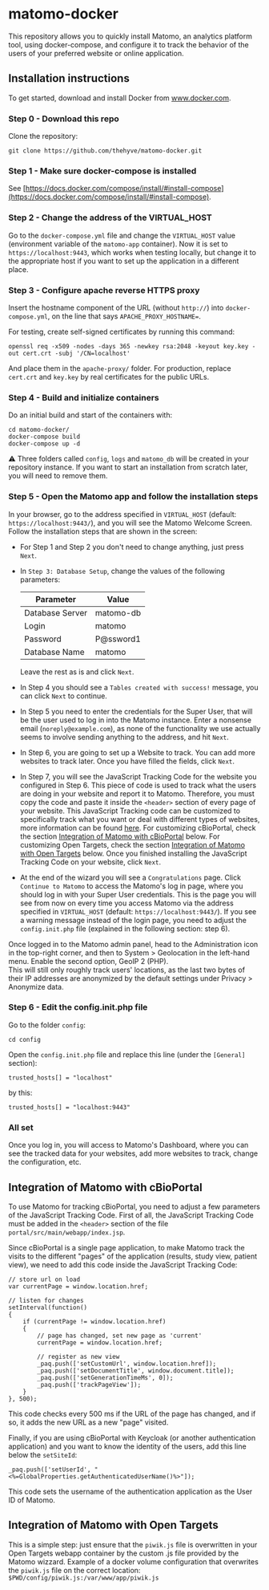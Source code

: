 # matomo-docker

This repository allows you to quickly install Matomo, an analytics platform tool, using docker-compose, and configure it to track the behavior of the users of your preferred website or online application.

## Installation instructions

To get started, download and install Docker from www.docker.com.

### Step 0 - Download this repo

Clone the repository:
```
git clone https://github.com/thehyve/matomo-docker.git
```

### Step 1 - Make sure docker-compose is installed

See [https://docs.docker.com/compose/install/#install-compose](https://docs.docker.com/compose/install/#install-compose).

### Step 2 - Change the address of the VIRTUAL_HOST

Go to the `docker-compose.yml` file and change the `VIRTUAL_HOST` value (environment variable of the `matomo-app` container). Now it is set to `https://localhost:9443`, which works when testing locally, but change it to the appropriate host if you want to set up the application in a different place.

### Step 3 - Configure apache reverse HTTPS proxy

Insert the hostname component of the URL (without `http://`) into `docker-compose.yml`, on the line that says `APACHE_PROXY_HOSTNAME=`.

For testing, create self-signed certificates by running this command:
```
openssl req -x509 -nodes -days 365 -newkey rsa:2048 -keyout key.key -out cert.crt -subj '/CN=localhost'
```

And place them in the `apache-proxy/` folder.
For production, replace `cert.crt` and `key.key` by real certificates for the public URLs.

### Step 4 - Build and initialize containers

Do an initial build and start of the containers with:
```
cd matomo-docker/
docker-compose build
docker-compose up -d
```

:warning: Three folders called `config`, `logs` and `matomo_db` will be created in your repository instance. If you want to start an installation from scratch later, you will need to remove them.

### Step 5 - Open the Matomo app and follow the installation steps

In your browser, go to the address specified in `VIRTUAL_HOST` (default: `https://localhost:9443/`), and you will see the Matomo Welcome Screen. Follow the installation steps that are shown in the screen:
- For Step 1 and Step 2 you don't need to change anything, just press `Next`.
- In `Step 3: Database Setup`, change the values of the following parameters:

    | Parameter | Value |
    | ----- | ----- |
    | Database Server | matomo-db |
    | Login | matomo |
    | Password | P@ssword1 |
    | Database Name | matomo |
    
  Leave the rest as is and click `Next`.
- In Step 4 you should see a `Tables created with success!` message, you can click `Next` to continue.
- In Step 5 you need to enter the credentials for the Super User,
  that will be the user used to log in into the Matomo instance.
  Enter a nonsense email (`noreply@example.com`),
  as none of the functionality we use actually seems to involve
  sending anything to the address,
  and hit `Next`.
- In Step 6, you are going to set up a Website to track. You can add more websites to track later. Once you have filled the fields, click `Next`.
- In Step 7, you will see the JavaScript Tracking Code for the website you configured in Step 6.
  This piece of code is used to track what the users are doing in your website and report it to Matomo.
  Therefore, you must copy the code and paste it inside the `<header>` section of every page of your website.
  This JavaScript Tracking code can be customized to specifically track what you want or deal with
  different types of websites, more information can be found [here](https://developer.matomo.org/guides/tracking-javascript-guide).
  For customizing cBioPortal, check the section [Integration of Matomo with cBioPortal](#integration-of-matomo-with-cbioportal) below.
  For customizing Open Targets, check the section [Integration of Matomo with Open Targets](#integration-of-matomo-with-open-targets)
  below. Once you finished installing the JavaScript Tracking Code on your website, click `Next`.
- At the end of the wizard you will see a `Congratulations` page. Click `Continue to Matomo` to access
  the Matomo's log in page, where you should log in with your Super User credentials. This is the page you will
  see from now on every time you access Matomo via the address specified in `VIRTUAL_HOST` (default: `https://localhost:9443/`).
  If you see a warning message instead of the login page, you need to adjust the `config.init.php` file (explained in the following section: step 6).

Once logged in to the Matomo admin panel,
head to the Administration icon in the top-right corner,
and then to System > Geolocation in the left-hand menu.
Enable the second option, GeoIP 2 (PHP).  
This will still only roughly track users' locations,
as the last two bytes of their IP addresses are anonymized
by the default settings under Privacy > Anonymize data.

### Step 6 - Edit the config.init.php file
Go to the folder `config`:
```
cd config
```

Open the `config.init.php` file and replace this line (under the `[General]` section):
```
trusted_hosts[] = "localhost"
```

by this:
```
trusted_hosts[] = "localhost:9443"
```

### All set
Once you log in, you will access to Matomo's Dashboard, where you can see the tracked data for your websites, add more websites to track, change the configuration, etc.

## Integration of Matomo with cBioPortal

To use Matomo for tracking cBioPortal, you need to adjust a few parameters of the JavaScript Tracking Code. First of all, the JavaScript Tracking Code must be added in the `<header>` section of the file `portal/src/main/webapp/index.jsp`.

Since cBioPortal is a single page application, to make Matomo track the visits to the different "pages" of the application (results, study view, patient view), we need to add this code inside the JavaScript Tracking Code:

```
// store url on load
var currentPage = window.location.href;

// listen for changes
setInterval(function()
{
    if (currentPage != window.location.href)
    {
        // page has changed, set new page as 'current'
        currentPage = window.location.href;

        // register as new view
        _paq.push(['setCustomUrl', window.location.href]);
        _paq.push(['setDocumentTitle', window.document.title]);
        _paq.push(['setGenerationTimeMs', 0]);
        _paq.push(['trackPageView']);
    }
}, 500);
```

This code checks every 500 ms if the URL of the page has changed, and if so, it adds the new URL as a new "page" visited.

Finally, if you are using cBioPortal with Keycloak (or another authentication application) and you want to know the identity of the users, add this line below the `setSiteId`:

```
_paq.push(['setUserId', "<%=GlobalProperties.getAuthenticatedUserName()%>"]);
```

This code sets the username of the authentication application as the User ID of Matomo.


## Integration of Matomo with Open Targets

This is a simple step: just ensure that the `piwik.js` file is overwritten in your Open Targets webapp
container by the custom .js file provided by the Matomo wizzard. Example of a docker volume configuration
that overwrites the `piwik.js` file on the correct location: `$PWD/config/piwik.js:/var/www/app/piwik.js`

